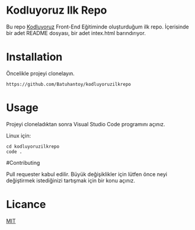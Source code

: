 # Kodluyoruz Ilk Repo

Bu repo [Kodluyoruz](https://www.kodluyoruz.org/) Front-End Eğitiminde oluşturduğum ilk repo. İçerisinde bir adet README dosyası, bir adet intex.html barındırıyor.


# Installation

Öncelikle projeyi clonelayın.

```
https://github.com/Batuhantoy/kodluyoruzilkrepo
```

# Usage

Projeyi cloneladıktan sonra Visual Studio Code programını açınız.

Linux için:

```
cd kodluyoruzilkrepo
code .
```

#Contributing

Pull requester kabul edilir. Büyük değişiklikler için lütfen önce neyi değiştirmek istediğinizi tartışmak için bir konu açınız.

# Licance

[MIT]()





